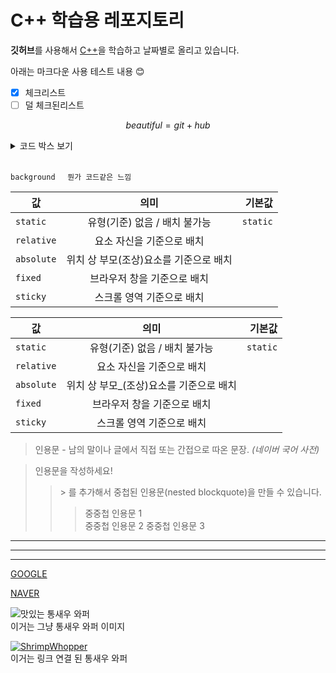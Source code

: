 <!-- 안뇽하세요 -->
# C++ 학습용 레포지토리
**깃허브**를 사용해서 <u>C++</u>을 학습하고 날짜별로 올리고 있습니다.



아래는 마크다운 사용 테스트 내용 😊
- [x] 체크리스트
- [ ] 덜 체크된리스트 <!--Alt+c하면 체크박스 설정 또는 해제 가능-->

$$
beautiful=git+hub
$$
<details> 
<summary>코드 박스 보기</summary>
<!--코드 박스 만들기-->
```c++
#include <iostream>

int main(){
    std::cout <<"hello world"<< std::endl;
    return 0;
}
```

```css
.list > li {
  position: absolute;
  top: 40px;
}
```

```javascript
function add(a, b = 1) {
  console.log(a, b)
  return a + b
}
```

```bash
$ npm run dev
```
 
```python
s = "Python syntax highlighting"
print s
```
 
```plaintext
No language indicated, so no syntax highlighting. 
But let's throw in a <b>tag</b>.
```

</details>

<br>  

`background`&nbsp;&nbsp;&nbsp;&nbsp; `뭔가 코드같은 느낌`
<!--&nbsp;은 공백 한 칸을 만들어 줌-->
| 값 | 의미 | 기본값 |
|---|:---:|---:|
| `static` | 유형(기준) 없음 / 배치 불가능 | `static` |
| `relative` | 요소 자신을 기준으로 배치 |  |
| `absolute` | 위치 상 부모(조상)요소를 기준으로 배치 |  |
| `fixed` | 브라우저 창을 기준으로 배치 |  |
| `sticky` | 스크롤 영역 기준으로 배치 |  |

값 | 의미 | 기본값
---|:---:|---:
`static` | 유형(기준) 없음 / 배치 불가능 | `static`
`relative` | 요소 자신을 기준으로 배치 |
`absolute` | 위치 상 부모_(조상)요소를 기준으로 배치 |
`fixed` | 브라우저 창을 기준으로 배치 |
`sticky` | 스크롤 영역 기준으로 배치 |


> 인용문 - 남의 말이나 글에서 직접 또는 간접으로 따온 문장.
> _(네이버 국어 사전)_



> 인용문을 작성하세요!
>> \> 를 추가해서 중첩된 인용문(nested blockquote)을 만들 수 있습니다.
>>> 중중첩 인용문 1<br>  <!--<br>기호 사용해서 띄우기-->
>>> 중중첩 인용문 2  <!--띄워쓰기 두번 요거는 주석-->
>>> 중중첩 인용문 3  


[//]: # (이렇게도 주석을 넣을 수 있다!)
[//]: # "'이렇게도!'"

---
***
___

[GOOGLE](https://google.com)

[NAVER](https://naver.com "링크 설명(title)을 작성하세요.")


![맛있는 통새우 와퍼](https://mblogthumb-phinf.pstatic.net/20160531_218/egdc1047_1464699874302qtc9M_PNG/%BD%BA%C5%A9%B8%B0%BC%A6_2016-05-31_%BF%C0%C8%C4_10.03.53.png?type=w420 "버거킹의 통새우 와퍼-네이버 블로그")  
이거는 그냥 통새우 와퍼 이미지

[![ShrimpWhopper](https://mob-prd.burgerking.co.kr/images/menu/web/main/2025/01/06/b29489df-fafb-43f1-b0e1-21ab7b0c19e3.png)](https://www.burgerking.co.kr/menu/detail/1080121 "버거킹 메뉴상세-통새우 와퍼")  
이거는 링크 연결 된 통새우 와퍼